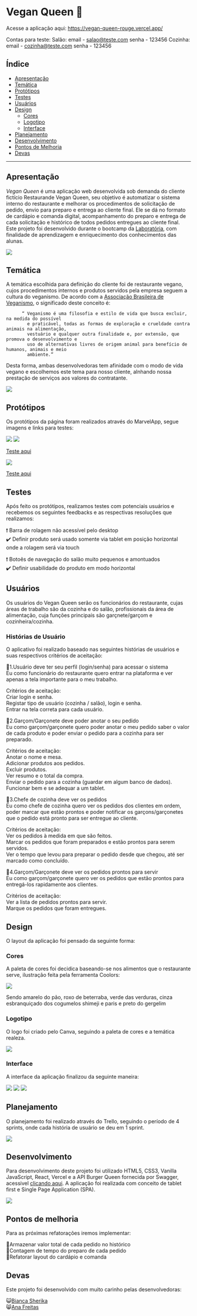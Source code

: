 # Vegan Queen :hamburger:

Acesse a aplicação aqui: https://vegan-queen-rouge.vercel.app/

Contas para teste:
Salão: 
email - salao@teste.com
senha - 123456
Cozinha:
email - cozinha@teste.com
senha - 123456


## Índice

- [Apresentação](#apresentação)
- [Temática](#temática)
- [Protótipos](#protótipos)
- [Testes](#testes)
- [Usuários](#usuários)
- [Design](#design)
   * [Cores](#cores)
   * [Logotipo](#logotipo)
   * [Interface](#interface)
- [Planejamento](#planejamento)
- [Desenvolvimento](#desenvolvimento)
- [Pontos de Melhoria](#pontos-de-melhoria)
- [Devas](#devas)

---

## Apresentação

*Vegan Queen* é uma aplicação web desenvolvida sob demanda do cliente fictício Restaurande Vegan Queen, seu objetivo é automatizar o sistema interno do restaurante e melhorar os procedimentos de solicitação de pedido, envio para preparo e entrega ao cliente final. Ele se dá no formato de cardápio e comanda digital, acompanhamento do preparo e entrega de cada solicitação e histórico de todos pedidos entregues ao cliente final. Este projeto foi desenvolvido durante o bootcamp da [Laboratória](https://www.laboratoria.la/br), com finalidade de aprendizagem e enriquecimento dos conhecimentos das alunas.

![](./src/img/Readme/burger.gif)

## Temática

A temática escolhida para definição do cliente foi de restaurante vegano, cujos procedimentos internos e produtos servidos pela empresa seguem a cultura do veganismo. De acordo com a [Associação Brasileira de Veganismo](https://veganismo.org.br/), o significado deste conceito é:

          “ Veganismo é uma filosofia e estilo de vida que busca excluir, na medida do possível
            e praticável, todas as formas de exploração e crueldade contra animais na alimentação,
            vestuário e qualquer outra finalidade e, por extensão, que promova o desenvolvimento e
            uso de alternativas livres de origem animal para benefício de humanos, animais e meio 
            ambiente.”

Desta forma, ambas desenvolvedoras tem afinidade com o modo de vida vegano e escolhemos este tema para nosso cliente, alnhando nossa prestação de serviços aos valores do contratante.

![](./src/img/Readme/gifvegan.gif)

## Protótipos

Os protótipos da página foram realizados através do MarvelApp, segue imagens e links para testes:

![](./src/img/Readme/prototipologin.png)
![](./src/img/Readme/prototiporegistro.png)

[Teste aqui](https://marvelapp.com/prototype/fg13c84/screen/76693657)

![](./src/img/Readme/prototipohall.png)

[Teste aqui](https://marvelapp.com/prototype/fg13c84/screen/76905175)

## Testes

Após feito os protótipos, realizamos testes com potenciais usuários e recebemos os seguintes feedbacks e as respectivas resoluções que realizamos:

:heavy_exclamation_mark: Barra de rolagem não acessível pelo desktop </br>
:heavy_check_mark: Definir produto será usado somente via tablet em posição horizontal onde a rolagem será via touch

:heavy_exclamation_mark: Botoẽs de navegação do salão muito pequenos e amontuados </br>
:heavy_check_mark: Definir usabilidade do produto em modo horizontal

## Usuários

Os usuários do Vegan Queen serão os funcionários do restaurante, cujas áreas de trabalho são da cozinha e do salão, profissionais da área de alimentação, cuja funções principais são garçnete/garçom e cozinheira/cozinha.

### Histórias de Usuário

O aplicativo foi realizado baseado nas seguintes histórias de usuários e suas respectivos critérios de aceitação:

:dancers:1.Usuário deve ter seu perfil (login/senha) para acessar o sistema </br>
Eu como funcionário do restaurante quero entrar na plataforma e ver apenas a tela importante para o meu trabalho.</br>

Critérios de aceitação:</br>
Criar login e senha.</br>
Registar tipo de usuário (cozinha / salão), login e senha.</br>
Entrar na tela correta para cada usuário.

:dancers:2.Garçom/Garçonete deve poder anotar o seu pedido</br>
Eu como garçom/garçonete quero poder anotar o meu pedido saber o valor de cada produto e poder enviar o pedido para a cozinha para ser preparado.</br>

Critérios de aceitação:</br>
Anotar o nome e mesa.</br>
Adicionar produtos aos pedidos.</br>
Excluir produtos.</br>
Ver resumo e o total da compra.</br>
Enviar o pedido para a cozinha (guardar em algum banco de dados).</br>
Funcionar bem e se adequar a um tablet.</br>

:dancers:3.Chefe de cozinha deve ver os pedidos</br>
Eu como chefe de cozinha quero ver os pedidos dos clientes em ordem, poder marcar que estão prontos e poder notificar os garçons/garçonetes que o pedido está pronto para ser entregue ao cliente.</br>

Critérios de aceitação:</br>
Ver os pedidos à medida em que são feitos.</br>
Marcar os pedidos que foram preparados e estão prontos para serem servidos.</br>
Ver o tempo que levou para preparar o pedido desde que chegou, até ser marcado como concluído.</br>

:dancers:4.Garçom/Garçonete deve ver os pedidos prontos para servir</br>
Eu como garçom/garçonete quero ver os pedidos que estão prontos para entregá-los rapidamente aos clientes.</br>

Critérios de aceitação:</br>
Ver a lista de pedidos prontos para servir.</br>
Marque os pedidos que foram entregues.</br>

## Design 

O layout da aplicação foi pensado da seguinte forma:

### Cores

A paleta de cores foi decidica baseando-se nos alimentos que o restaurante serve, ilustração feita pela ferramenta Coolors:

![](./src/img/Readme/paleta.png)

Sendo amarelo do pão, roxo de beterraba, verde das verduras, cinza esbranquiçado dos cogumelos shimeji e paris e preto do gergelim

### Logotipo

O logo foi criado pelo Canva, seguindo a paleta de cores e a temática realeza.

![](./src/img/LogoVector.png)

### Interface

A interface da aplicação finalizou da seguinte maneira:

![](./src/img/Readme/interfacelogin.png)
![](./src/img/Readme/interfacesalão.png)
![](.src/img/Readme/interfacecozinha.png)

## Planejamento

O planejamento foi realizado através do Trello, seguindo o período de 4 sprints, onde cada história de usuário se deu em 1 sprint.

![](./src/img/Readme/trello.png)

## Desenvolvimento

Para desenvolvimento deste projeto foi utilizado HTML5, CSS3, Vanilla JavaScript, React, Vercel e a API Burger Queen fornecida por Swagger, acessivel [clicando aqui](https://lab-api-bq.herokuapp.com/api-docs/#/). A aplicação foi realizada com conceito de tablet first e Single Page Application (SPA).

![](./src/img/Readme/prog.gif)

## Pontos de melhoria

Para as próximas refatorações iremos implementar:

:pushpin:Armazenar valor total de cada pedido no histórico </br>
:pushpin:Contagem de tempo do preparo de cada pedido </br>
:pushpin:Refatorar layout do cardápio e comanda</br>

## Devas

Este projeto foi desenvolvido com muito carinho pelas desenvolvedoras:

:smiley_cat:[Bianca Sherika](https://www.github.com/BiancaSherika)<br/>
:smile_cat:[Ana Freitas](https://www.github.com/anafreitas-br)
